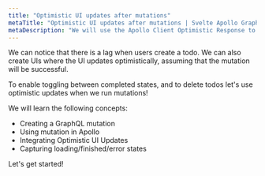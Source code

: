 ```yaml
---
title: "Optimistic UI updates after mutations"
metaTitle: "Optimistic UI updates after mutations | Svelte Apollo GraphQL Tutorial"
metaDescription: "We will use the Apollo Client Optimistic Response to perform UI updates after a GraphQL mutation in the Svelte app"
---
```


We can notice that there is a lag when users create a todo.
We can also create UIs where the UI updates optimistically, assuming
that the mutation will be successful.

To enable toggling between completed states, and to delete todos let's
use optimistic updates when we run mutations!

We will learn the following concepts:

- Creating a GraphQL mutation
- Using mutation in Apollo
- Integrating Optimistic UI Updates
- Capturing loading/finished/error states

Let's get started!
